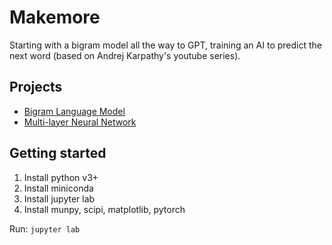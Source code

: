 # Makemore

Starting with a bigram model all the way to GPT, training an AI to predict the next word (based on Andrej Karpathy's youtube series).

## Projects

- [Bigram Language Model](./bigram/README.md)
- [Multi-layer Neural Network](./mlp/README.md)

## Getting started

1. Install python v3+
1. Install miniconda
1. Install jupyter lab
1. Install munpy, scipi, matplotlib, pytorch

Run: `jupyter lab`
